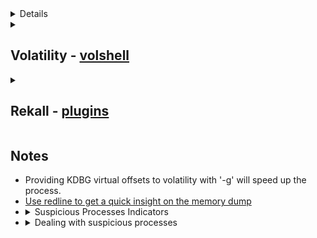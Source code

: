 <details>
   <summary">
      <h2>
         Volatility - <a href="https://github.com/volatilityfoundation/volatility/wiki/Command-Reference">plugins</a>
      </h2>
   </summary>
   <ul>
      <li>
         <details>
            <summary>Process Listing</summary>
            <ul>
               <li><a href="https://github.com/volatilityfoundation/volatility/wiki/Command-Reference#pslist">pslist - walks the doubly-linked list pointed to by PsActiveProcessHead</a></li>
               <li><a href="https://github.com/volatilityfoundation/volatility/wiki/Command-Reference#pstree">pstree - print process tress</a></li>
               <li><a href="https://github.com/volatilityfoundation/volatility/wiki/Command-Reference#psscan">psscan - enumerate processes using pool tag scanning</a></li>
               <li><a href="https://github.com/volatilityfoundation/volatility/wiki/Command-Reference#psdispscan">psdispscan - enumerates processes by scanning for DISPATCHER_HEADER</a></li>
               <li><a href="https://github.com/volatilityfoundation/volatility/wiki/Command-Reference-Mal#psxview">psxview - Detect hidden processes</a></li>
            </ul>
         </details>
      </li>
      <li>
         <details>
            <summary><a href="https://github.com/volatilityfoundation/volatility/wiki/Command-Reference#handles">handles - display open handles in a process</a></summary>
            <ul>
               <li>
                  Important Parameters
                  <ul>
                     <li>-p: <code>pids, comma separated)</code></li>
                     <li>-P: <code>use physical offsets)</code></li>
                     <li>-t: <code>types, comma separated)</code></li>
                     <li>-s: <code>suppress results that are "less meaningful"</code></li>
                  </ul>
               </li>
               <li>
                  Investigative Notes
                  <ul>
                     <li>May help discover unknown relationships between processes via common use of identical handles</li>
                     <li>For most investigations, -s should be used as a default</li>
                  </ul>
               </li>
            </ul>
         </details>
      </li>
      <li>
         <details>
            <summary><a href="https://github.com/volatilityfoundation/volatility/wiki/Command-Reference#enumfunc">enumfunc - enumerates imported and exported functions</a></summary>
            <ul>
               <li>
                  Important Parameters
                  <ul>
                     <li>-s <code>Scan for objects</code></li>
                     <li>-P <code>Show only process imports/exports</code></li>
                     <li>-K <code>Show only kernel imports/exports</code></li>
                     <li>-I <code>Show only imports</code></li>
                     <li>-E <code>Show only exports</code></li>
                  </ul>
               </li>
               <li>
                  Investigative Notes
                  <ul>
                     <li>Primarily useful for malware analysts</li>
                     <li>Can be used for preliminary capability analysis</li>
                  </ul>
               </li>
            </ul>
         </details>
      </li>
      <li>
         <details>
            <summary><a href="https://github.com/volatilityfoundation/volatility/wiki/Command-Reference#dlllist">dlllist - display a process's loaded DLLs</a></summary>
            <ul>
               <li>
                  Important Parameters
                  <ul>
                     <li>-p <code>pids, comma separated></code></li>
                  </ul>
               </li>
               <li>
                  Investigative Notes
                  <ul>
                     <li>The DLLs loaded into a process can be used to infer functionality</li>
                     <li>Networking DLLs in processes that don't normally use networking may indicate code injection</li>
                  </ul>
               </li>
            </ul>
         </details>
      </li>
      <li>
         <details>
            <summary><a href="https://icegrave0391.github.io/2020/03/09/memfor-7/#gt-Virtual-Address-Descriptors">VADs Exploration</a></summary>
            <ul>
               <li><a href="https://github.com/volatilityfoundation/volatility/wiki/Command-Reference#vadwalk">vadwalk - Display all VADs in list form</a></li>
               <li><a href="https://github.com/volatilityfoundation/volatility/wiki/Command-Reference#vadtree">vadtree - Display all VADs in tree form</a></li>
               <li><a href="https://github.com/volatilityfoundation/volatility/wiki/Command-Reference#vadlist">vadlist - List short details for each VAD</a></li>
               <li><a href="https://github.com/volatilityfoundation/volatility/wiki/Command-Reference#vadinfo">vadinfo - Display detailed VAD information</a></li>
               <li><a href="https://github.com/volatilityfoundation/volatility/wiki/Command-Reference#vaddump">vaddump - Copy frames from VADs to the disk</a></li>
            </ul>
         </details>
      </li>
      <li><a href="https://github.com/volatilityfoundation/volatility/wiki/Command-Reference#procdump">procdump - dump process executable</a></li>
      <li><a href="https://github.com/volatilityfoundation/volatility/wiki/Command-Reference#verinfo">impfuzzy - comparing the impfuzzy and imphash</a></li>
   </ul>
</details>
<details>
   <summary>
      <h2>
         Volatility - <a href="https://github.com/volatilityfoundation/volatility/wiki/Command-Reference#volshell">volshell</a>
      </h2>
   </summary>
   <ul>
      <li>
         <details>
            <summary>Explore Processes</summary>
            <ul>
               <li>ps() -&gt; <code>List processes</code></li>
               <li>cc(pid=4) -&gt; <code>Change to another process</code></li>
            </ul>
         </details>
      </li>
      <li>
         <details>
            <summary>EPROCESS structure analysis</summary>
            <ul>
               <li>dt(proc()) -&gt; <code>list current process EPROCESS structure</code></li>
               <li>dt(&quot;<a href="https://web.archive.org/web/20210302232116/https://www.geoffchappell.com/studies/windows/km/ntoskrnl/inc/ntos/ps/eprocess/index.htm">_EPROCESS</a>&quot;, virtualadderss, space=addrspace) -&gt; <code>Expand the EPROCEES structure using virtual address</code></li>
               <li>dt(&quot;<a href="https://web.archive.org/web/20210302232116/https://www.geoffchappell.com/studies/windows/km/ntoskrnl/inc/ntos/ps/eprocess/index.htm">_EPROCESS</a>&quot;, physicaladderss, space=addrspace) -&gt; <code>Expand the EPROCEES structure using physical address</code></li>
            </ul>
         </details>
      </li>
      <li>
         <details>
            <summary>PEB structure analysis</summary>
            <ul>
               <li>dt(proc().Peb) -&gt; <code>list current process PEB structure</code></li>
               <li>dt(&quot;<a href="https://web.archive.org/web/20211009172637/https://www.geoffchappell.com/studies/windows/km/ntoskrnl/inc/api/pebteb/peb/index.htm">_PEB</a>&quot;, virtualadderss, space=addrspace) -&gt; <code>Expand the PEB structure using virtual address</code></li>
               <li>dt(&quot;<a href="https://web.archive.org/web/20211009172637/https://www.geoffchappell.com/studies/windows/km/ntoskrnl/inc/api/pebteb/peb/index.htm">_PEB</a>&quot;, physicaladderss, space=addrspace) -&gt; <code>Expand the PEB structure using physical address</code></li>
               <li>
                  <details>
                     <summary>Important info in PEB structure</summary>
                     <ul>
                        <li>BeingDebugged -&gt; <code>some malicious programs set up a process and then connect a &quot;debugger&quot; to it</code></li>
                        <li>OSMajorVersion &amp; OSMinorVersion -&gt; <code>correspond to the host operating system</code></li>
                        <li>OSBuildNumber</li>
                        <li>OSCSDVersion -&gt; <code>the service pack number multiplied by 0x100</code></li>
                        <li><a href="https://www.nirsoft.net/kernel_struct/vista/RTL_USER_PROCESS_PARAMETERS.html">ProcessParameters</a> -&gt; <code>The pointer is to the process parameters.</code></li>
                        <li><a href="https://www.nirsoft.net/kernel_struct/vista/PEB_LDR_DATA.html">Ldr </a>-> <code>Contains information about the loaded modules for the process.</code></li>
                     </ul>
                  </details>
               </li>
            </ul>
         </details>
      </li>
   </ul>
</details>
<details>
   <summary>
      <h2>
         Rekall - <a href="https://rekall.readthedocs.io/en/latest/plugins.html" rel="nofollow">plugins</a>
      </h2>
   </summary>
   <ul>
      <li>
         <details>
            <summary>Process Listing</summary>
            <ul>
               <li><a href="https://rekall.readthedocs.io/en/latest/plugins.html#pslist-winpslist">pslist - list processes using all methods by default.</a></li>
               <li><a href="https://rekall.readthedocs.io/en/latest/plugins.html#pstree-linpstree">pstree - walk the task_struct.children and task_struct.sibling members to print process tress.</a></li>
               <li><a href="https://rekall.readthedocs.io/en/latest/pluins.html#psscan-psscan">psscan - Scan Physical memory for \_EPROCESS pool allocations.</a></li>
               <li><a href="https://rekall.readthedocs.io/en/latest/plugins.html#psxview-windowspsxview">psxview - Find hidden processes with various process listings</a></li>
            </ul>
         </details>
      </li>
      <li><a href="https://rekall.readthedocs.io/en/latest/plugins.html#handles-handles">handles - print list of open handles to each process</a></li>
      <li><a href="https://rekall.readthedocs.io/en/latest/plugins.html#dlllist-windlllist">dlllist - display a process's loaded DLLs</a></li>
      <li><a href="https://rekall.readthedocs.io/en/latest/plugins.html#procdump-procexedump">procdump - dump process executables</a></li>
      <li><a href="https://rekall.readthedocs.io/en/latest/plugins.html#vad-vad">vad - dump of the VAD.</a></li>
   </ul>
</details>
<h2>
   Notes
</h2>
<ul>
   <li>Providing KDBG virtual offsets to volatility with '-g' will speed up the process.</li>
   <li><a href="https://www.fireeye.com/content/dam/fireeye-www/services/freeware/ug-redline.pdf">Use redline to get a quick insight on the memory dump</a></li>
   <li>
      <details>
         <summary>Suspicious Processes Indicators</summary>
         <ul>
            <li>Check parent/child relationships <code>Processes run by users -> Have Explorer as an ancestor & Processes run by SYSTEM -> Have system as an ancestor</code></li>
            <li>Look for irrelvant imports <code>network apis used by notepad process</code></li>
            <li>Valid Program Names: <code>Programmers choose human readable names. Lookout for random series of characters.</code></li>
            <li>Ending in .exe: <code>Legitimate programs have a valid extension. Malware often leaves a blank extension.</code></li>
            <li>More than one or two characters in the filename: <code>Legitimate programs have a name, not just an ID number.</code></li>
            <li>Spelling mistakes: <code>Malware authors may not be native English speakers.</code></li>
            <li>Correct file locations: <code>Finding an executable starting from any uncommon directory is a sign of trouble.</code></li>
            <li>Valid command line arguments: <code>Processes are often launched with specific parameters.</code></li>
            <li><a href="https://digitalforensicsurvivalpodcast.com/2019/04/14/dfsp-165-windoes-core-processes/">Check Process Singletons: <code>Some processes should never have more than one copy in process list</code></a></li>
            <li>Use impfuzzy to compare Import Table hash with known variants</li>
         </ul>
      </details>
   </li>
   <li>
      <details>
         <summary>Dealing with suspicious processes</summary>
         <ul>
            <li>Dump process executables</li>
            <li>Use strings to look for Indicators of Packing and Persistence</li>
            <li>Submit executables to online services as VirusTotal</li>
            <li>Check opened handles for this process</li>
         </ul>
      </details>
   </li>
</ul>
